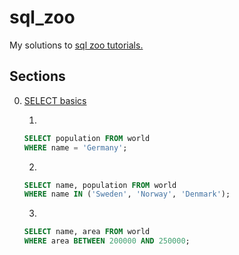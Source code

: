 # sql_zoo
My solutions to [sql zoo tutorials.](https://sqlzoo.net/wiki/SQL_Tutorial)

## Sections
0. [SELECT basics](https://sqlzoo.net/wiki/SELECT_basics)

    1. 
    ```sql
    SELECT population FROM world
    WHERE name = 'Germany'; 
    ```   
    2. 
    ```sql
    SELECT name, population FROM world 
    WHERE name IN ('Sweden', 'Norway', 'Denmark');
    ```
    3.
    ```sql
    SELECT name, area FROM world
    WHERE area BETWEEN 200000 AND 250000;
    ```